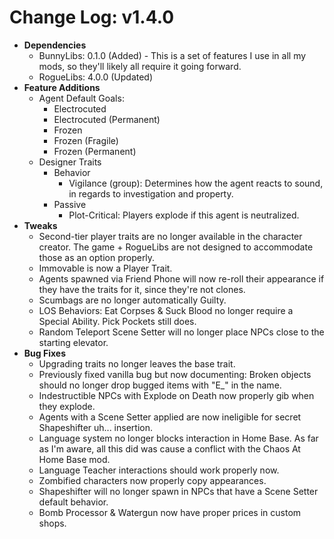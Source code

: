 ﻿#       Change Log: v1.4.0
- **Dependencies**
  - BunnyLibs: 0.1.0 (Added) - This is a set of features I use in all my mods, so they'll likely all require it going forward.
  - RogueLibs: 4.0.0 (Updated)
- **Feature Additions**
  - Agent Default Goals: 
    - Electrocuted
    - Electrocuted (Permanent)
    - Frozen
    - Frozen (Fragile)
    - Frozen (Permanent)
  - Designer Traits
    - Behavior
      - Vigilance (group): Determines how the agent reacts to sound, in regards to investigation and property.
    - Passive
      - Plot-Critical: Players explode if this agent is neutralized.
- **Tweaks**
  - Second-tier player traits are no longer available in the character creator. The game + RogueLibs are not designed to accommodate those as an option properly.
  - Immovable is now a Player Trait.
  - Agents spawned via Friend Phone will now re-roll their appearance if they have the traits for it, since they're not clones.
  - Scumbags are no longer automatically Guilty.
  - LOS Behaviors: Eat Corpses & Suck Blood no longer require a Special Ability. Pick Pockets still does.
  - Random Teleport Scene Setter will no longer place NPCs close to the starting elevator. 
- **Bug Fixes**
  - Upgrading traits no longer leaves the base trait.
  - Previously fixed vanilla bug but now documenting: Broken objects should no longer drop bugged items with "E_" in the name.
  - Indestructible NPCs with Explode on Death now properly gib when they explode.
  - Agents with a Scene Setter applied are now ineligible for secret Shapeshifter uh... insertion.
  - Language system no longer blocks interaction in Home Base. As far as I'm aware, all this did was cause a conflict with the Chaos At Home Base mod.
  - Language Teacher interactions should work properly now.
  - Zombified characters now properly copy appearances.
  - Shapeshifter will no longer spawn in NPCs that have a Scene Setter default behavior.
  - Bomb Processor & Watergun now have proper prices in custom shops.